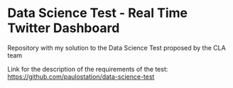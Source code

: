 # Data Science Test - Real Time Twitter Dashboard

Repository with my solution to the Data Science Test proposed by the CLA team

Link for the description of the requirements of the test: https://github.com/paulostation/data-science-test
